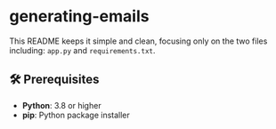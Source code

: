 # generating-emails

This README keeps it simple and clean, focusing only on the two files including: `app.py` and `requirements.txt`.

## 🛠️ Prerequisites

- **Python**: 3.8 or higher
- **pip**: Python package installer

